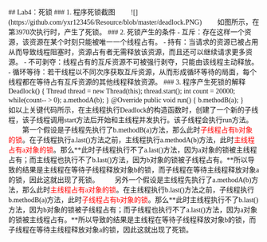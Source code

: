 <font face="微软雅黑">
## Lab4：死锁  
### 1. 程序死锁截图      
&emsp;&emsp;![](https://github.com/yxr123456/Resource/blob/master/deadlock.PNG)  
&emsp;&emsp;如图所示，在第3970次执行时，产生了死锁。  
### 2. 死锁产生的条件  
- 互斥：存在这样一个资源，该资源在某个时刻只能被唯一一个线程占有。
- 持有：当请求的资源已被占用从而导致线程阻塞时，资源占有者无需释放该资源，而且还可以继续请求更多资源。	
- 不可剥夺：线程占有的互斥资源不可被强行剥夺，只能由该线程主动释放。
- 循环等待：若干线程以不同次序获取互斥资源，从而形成循环等待的局面，每个线程都在等待占有互斥资源的其他线程释放资源。  
### 3. 程序产生死锁的解释    
	Deadlock()   
	{  
		Thread thread = new Thread(this);  
		thread.start();  
		int count = 20000;  
		while(count-- > 0);  
		a.methodA(b);  
	}  
	@Override  
	public void run()   
	{  
		b.methodB(a);  
	}   
&emsp;&emsp;如以上关键代码所示，在主线程执行Deadlock的构造函数时，创建了一个新的子线程，该子线程调用start方法后开始和主线程并发执行。该子线程会执行run方法。  
&emsp;&emsp;第一个假设是子线程先执行了b.methodB(a)方法，那么此时<font color="red">子线程占有b对象的锁</font>。在子线程执行a.last()方法之前，主线程执行a.methodA(b)方法，此时<font color="red">主线程占有a对象的锁</font>。那么**此时子线程执行不了a.last()方法，因为a对象的锁被主线程占有；而主线程也执行不了b.last()方法，因为b对象的锁被子线程占有。**所以导致的结果是主线程在等待子线程释放对象b的锁，而子线程在等待主线程释放对象a的锁，因此这就出现了死锁。  
&emsp;&emsp;另外一个假设是主线程先执行了a.methodA(b)方法，那么此时<font color="red">主线程占有a对象的锁</font>。在主线程执行b.last()方法之前，子线程执行b.methodB(a)方法，此时<font color="red">子线程占有b对象的锁</font>。那么**此时主线程执行不了b.last()方法，因为b对象的锁被子线程占有；而子线程也执行不了a.last()方法，因为a对象的锁被主线程占有。**所以导致的结果是主线程在等待子线程释放对象b的锁，而子线程在等待主线程释放对象a的锁，因此这就出现了死锁。
</font>